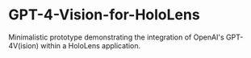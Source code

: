 # GPT-4-Vision-for-HoloLens
Minimalistic prototype demonstrating the integration of OpenAI's GPT-4V(ision) within a HoloLens application.
